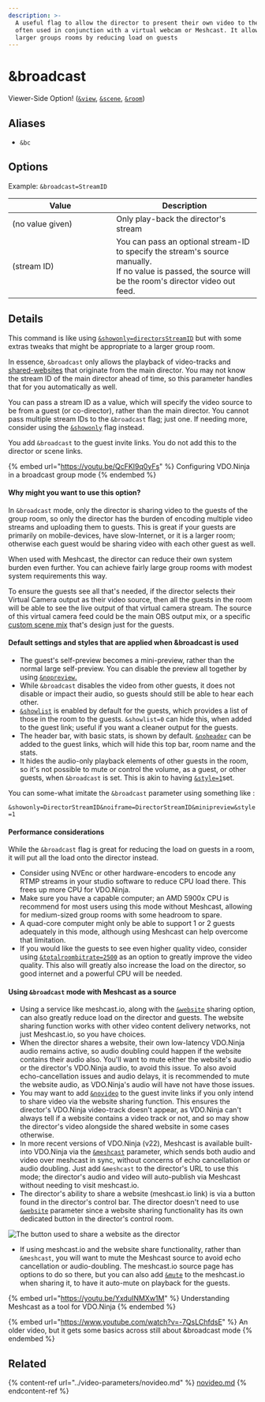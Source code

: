 ```yaml
---
description: >-
  A useful flag to allow the director to present their own video to the group,
  often used in conjunction with a virtual webcam or Meshcast. It allows for
  larger groups rooms by reducing load on guests
---
```


# \&broadcast

Viewer-Side Option! ([`&view`](view.md), [`&scene`](scene.md), [`&room`](../../general-settings/room.md))

## Aliases

* `&bc`

## Options

Example: `&broadcast=StreamID`

<table><thead><tr><th width="195">Value</th><th>Description</th></tr></thead><tbody><tr><td>(no value given)</td><td>Only play-back the director's stream</td></tr><tr><td>(stream ID)</td><td>You can pass an optional stream-ID to specify the stream's source manually.<br>If no value is passed, the source will be the room's director video out feed.</td></tr></tbody></table>

## Details

This command is like using [`&showonly=directorsStreamID`](../video-parameters/novideo.md) but with some extras tweaks that might be appropriate to a larger group room.

In essence, `&broadcast` only allows the playback of video-tracks and [shared-websites](../../source-settings/and-website.md) that originate from the main director. You may not know the stream ID of the main director ahead of time, so this parameter handles that for you automatically as well.

You can pass a stream ID as a value, which will specify the video source to be from a guest (or co-director), rather than the main director. You cannot pass multiple stream IDs to the `&broadcast` flag; just one. If needing more, consider using the [`&showonly`](../video-parameters/novideo.md) flag instead.

You add `&broadcast` to the guest invite links. You do not add this to the director or scene links.

{% embed url="https://youtu.be/QcFKI9q0yFs" %}
Configuring VDO.Ninja in a broadcast group mode
{% endembed %}

#### Why might you want to use this option?

In `&broadcast` mode, only the director is sharing video to the guests of the group room, so only the director has the burden of encoding multiple video streams and uploading them to guests. This is great if your guests are primarily on mobile-devices, have slow-Internet, or it is a larger room; otherwise each guest would be sharing video with each other guest as well.

When used with Meshcast, the director can reduce their own system burden even further. You can achieve fairly large group rooms with modest system requirements this way.

To ensure the guests see all that's needed, if the director selects their Virtual Camera output as their video source, then all the guests in the room will be able to see the live output of that virtual camera stream. The source of this virtual camera feed could be the main OBS output mix, or a specific [custom scene mix](https://github.com/exeldro/obs-virtual-cam-filter) that's design just for the guests.

#### Default settings and styles that are applied when \&broadcast is used

* The guest's self-preview becomes a mini-preview, rather than the normal large self-preview. You can disable the preview all together by using [`&nopreview`.](../../source-settings/and-nopreview.md)
* While `&broadcast` disables the video from other guests, it does not disable or impact their audio, so guests should still be able to hear each other.
* [`&showlist`](../../source-settings/showlist.md) is enabled by default for the guests, which provides a list of those in the room to the guests. `&showlist=0` can hide this, when added to the guest link; useful if you want a cleaner output for the guests.
* The header bar, with basic stats, is shown by default. [`&noheader`](../design-parameters/and-hideheader.md) can be added to the guest links, which will hide this top bar, room name and the stats.
* It hides the audio-only playback elements of other guests in the room, so it's not possible to mute or control the volume, as a guest, or other guests, when `&broadcast` is set. This is akin to having [`&style=1`](../../advanced-settings.md#style)set.

You can some-what imitate the `&broadcast` parameter using something like :&#x20;

`&showonly=DirectorStreamID&noiframe=DirectorStreamID&minipreview&style=1`

#### Performance considerations

While the `&broadcast` flag is great for reducing the load on guests in a room, it will put all the load onto the director instead.

* Consider using NVEnc or other hardware-encoders to encode any RTMP streams in your studio software to reduce CPU load there. This frees up more CPU for VDO.Ninja.
* Make sure you have a capable computer; an AMD 5900x CPU is recommend for most users using this mode without Meshcast, allowing for medium-sized group rooms with some headroom to spare.
* A quad-core computer might only be able to support 1 or 2 guests adequately in this mode, although using Meshcast can help overcome that limitation.
* If you would like the guests to see even higher quality video, consider using [`&totalroombitrate=2500`](../video-bitrate-parameters/totalroombitrate.md) as an option to greatly improve the video quality. This also will greatly also increase the load on the director, so good internet and a powerful CPU will be needed.

#### Using `&broadcast` mode with Meshcast as a source

* Using a service like meshcast.io, along with the [`&website`](../../source-settings/and-website.md) sharing option, can also greatly reduce load on the director and guests. The website sharing function works with other video content delivery networks, not just Meshcast.io, so you have choices.
* When the director shares a website, their own low-latency VDO.Ninja audio remains active, so audio doubling could happen if the website contains their audio also. You'll want to mute either the website's audio or the director's VDO.Ninja audio, to avoid this issue. To also avoid echo-cancellation issues and audio delays, it is recommended to mute the website audio, as VDO.Ninja's audio will have not have those issues.
* You may want to add [`&novideo`](../video-parameters/novideo-1.md) to the guest invite links if you only intend to share video via the website sharing function. This ensures the director's VDO.Ninja video-track doesn't appear, as VDO.Ninja can't always tell if a website contains a video track or not, and so may show the director's video alongside the shared website in some cases otherwise.
* In more recent versions of VDO.Ninja (v22), Meshcast is available built-into VDO.Ninja via the [`&meshcast`](../../newly-added-parameters/and-meshcast.md) parameter, which sends both audio and video over meshcast in sync, without concerns of echo cancellation or audio doubling. Just add `&meshcast` to the director's URL to use this mode; the director's audio and video will auto-publish via Meshcast without needing to visit meshcast.io.
* The director's ability to share a website (meshcast.io link) is via a button found in the director's control bar. The director doesn't need to use [`&website`](../../source-settings/and-website.md) parameter since a website sharing functionality has its own dedicated button in the director's control room.

![The button used to share a website as the director](<../../.gitbook/assets/image (93) (1) (1).png>)

* If using meshcast.io and the website share functionality, rather than `&meshcast`, you will want to mute the Meshcast source to avoid echo cancellation or audio-doubling. The meshcast.io source page has options to do so there, but you can also add [`&mute`](../../source-settings/and-mute.md) to the meshcast.io when sharing it, to have it auto-mute on playback for the guests.

{% embed url="https://youtu.be/YxduINMXw1M" %}
Understanding Meshcast as a tool for VDO.Ninja
{% endembed %}

{% embed url="https://www.youtube.com/watch?v=-7QsLChfdsE" %}
An older video, but it gets some basics across still about \&broadcast mode
{% endembed %}

## Related

{% content-ref url="../video-parameters/novideo.md" %}
[novideo.md](../video-parameters/novideo.md)
{% endcontent-ref %}
